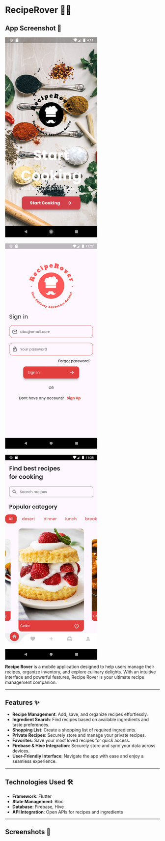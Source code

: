 # RecipeRover 🍴📱

## App Screenshot 📸

<div style="display: flex; flex-wrap: wrap; gap: 20px;">
  <img src="./assets/images/Screenshot_1712140888.png" alt="App Screenshot 1" width="300" />
  <img src="./assets/images/Screenshot_1721713960.png" alt="App Screenshot 2" width="300" />
  <img src="./assets/images/Screenshot_1721714909.png" alt="App Screenshot 2" width="300" />

</div>

**Recipe Rover** is a mobile application designed to help users manage their recipes, organize inventory, and explore culinary delights. With an intuitive interface and powerful features, Recipe Rover is your ultimate recipe management companion.

---

## Features ✨

- **Recipe Management**: Add, save, and organize recipes effortlessly.
- **Ingredient Search**: Find recipes based on available ingredients and taste preferences.
- **Shopping List**: Create a shopping list of required ingredients.
- **Private Recipes**: Securely store and manage your private recipes.
- **Favorites**: Save your most loved recipes for quick access.
- **Firebase & Hive Integration**: Securely store and sync your data across devices.
- **User-Friendly Interface**: Navigate the app with ease and enjoy a seamless experience.

---

## Technologies Used 🛠️

- **Framework**: Flutter
- **State Management**: Bloc
- **Database**: Firebase, Hive
- **API Integration**: Open APIs for recipes and ingredients

---

## Screenshots 📸

